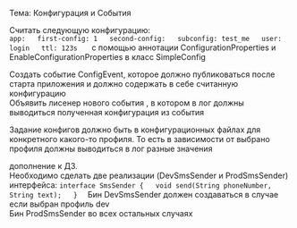 Тема: Конфигурация и События  
  
Считать следующую конфигурацию:  
`app:  
    first-config: 1  
    second-config:  
        subconfig: test_me  
        user: login  
        ttl: 123s  
`
с помощью аннотации ConfigurationProperties и EnableConfigurationProperties в класс SimpleConfig  

Создать событие ConfigEvent, которое должно публиковаться после старта приложения и должно содержать в себе считанную конфигурацию  
Объявить лисенер нового события , в котором в лог должны выводиться полученная конфигурация из события  

Задание конфигов должно быть в конфигурационных файлах для конкретного какого-то профиля. То есть в зависимости от выбрано профиля должны выводиться в лог разные значения  

дополнение к ДЗ.  
Необходимо сделать две реализации (DevSmsSender и ProdSmsSender) интерфейса: 
`
interface SmsSender {  
    void send(String phoneNumber, String text);  
}  
`
Бин DevSmsSender должен создаваться в случае если выбран профиль dev  
Бин ProdSmsSender во всех остальных случаях  
